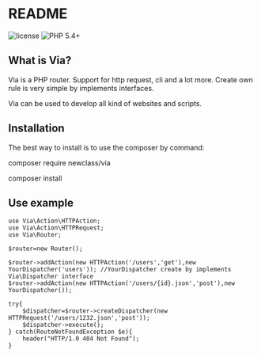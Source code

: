 README
======

![license](https://img.shields.io/packagist/l/bafs/via.svg?style=flat-square)
![PHP 5.4+](https://img.shields.io/badge/PHP-5.4+-brightgreen.svg?style=flat-square)

What is Via?
-----------------

Via is a PHP router. Support for http request, cli and a lot more. Create own rule is very simple by implements interfaces.

Via can be used to develop all kind of websites and scripts.

Installation
------------

The best way to install is to use the composer by command:

composer require newclass/via

composer install

Use example
-------------

    use Via\Action\HTTPAction;
    use Via\Action\HTTPRequest;
    use Via\Router;

    $router=new Router();
    
    $router->addAction(new HTTPAction('/users','get'),new YourDispatcher('users')); //YourDispatcher create by implements Via\Dispatcher interface
    $router->addAction(new HTTPAction('/users/{id}.json','post'),new YourDispatcher());

    try{    
        $dispatcher=$router->createDispatcher(new HTTPRequest('/users/1232.json','post'));
        $dispatcher->execute();
    } catch(RouteNotFoundException $e){
        header("HTTP/1.0 404 Not Found");
    }
        
